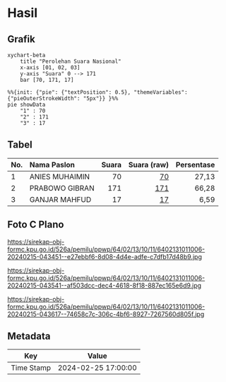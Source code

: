 # Hasil

## Grafik

```mermaid
xychart-beta
    title "Perolehan Suara Nasional"
    x-axis [01, 02, 03]
    y-axis "Suara" 0 --> 171
    bar [70, 171, 17]
```

```mermaid
%%{init: {"pie": {"textPosition": 0.5}, "themeVariables": {"pieOuterStrokeWidth": "5px"}} }%%
pie showData
    "1" : 70
    "2" : 171
    "3" : 17
```

## Tabel

| No. | Nama Paslon    | Suara | Suara (raw) | Persentase |
|:--- |:-------------- | -----:| -----------:| ----------:|
| 1   | ANIES MUHAIMIN | 70    | [70][p-1]   | 27,13      |
| 2   | PRABOWO GIBRAN | 171   | [171][p-2]  | 66,28      |
| 3   | GANJAR MAHFUD  | 17    | [17][p-3]   | 6,59       |


[p-1]: https://github.com/gigit-pemilu/pemilu-2024/blob/main/pilpres/hitung-suara/sub/64-kalimantan-timur/sub/02-kutai-kartanegara/sub/13-samboja/sub/1011-sanipah/sub/006-tps/sub/paslon-1.txt
[p-2]: https://github.com/gigit-pemilu/pemilu-2024/blob/main/pilpres/hitung-suara/sub/64-kalimantan-timur/sub/02-kutai-kartanegara/sub/13-samboja/sub/1011-sanipah/sub/006-tps/sub/paslon-2.txt
[p-3]: https://github.com/gigit-pemilu/pemilu-2024/blob/main/pilpres/hitung-suara/sub/64-kalimantan-timur/sub/02-kutai-kartanegara/sub/13-samboja/sub/1011-sanipah/sub/006-tps/sub/paslon-3.txt

## Foto C Plano

https://sirekap-obj-formc.kpu.go.id/526a/pemilu/ppwp/64/02/13/10/11/6402131011006-20240215-043451--e27ebbf6-8d08-4d4e-adfe-c7dfb17d48b9.jpg

https://sirekap-obj-formc.kpu.go.id/526a/pemilu/ppwp/64/02/13/10/11/6402131011006-20240215-043541--af503dcc-dec4-4618-8f18-887ec165e6d9.jpg

https://sirekap-obj-formc.kpu.go.id/526a/pemilu/ppwp/64/02/13/10/11/6402131011006-20240215-043617--74658c7c-306c-4bf6-8927-7267560d805f.jpg


## Metadata

| Key        | Value               |
| ---------- | ------------------- |
| Time Stamp | 2024-02-25 17:00:00 |



